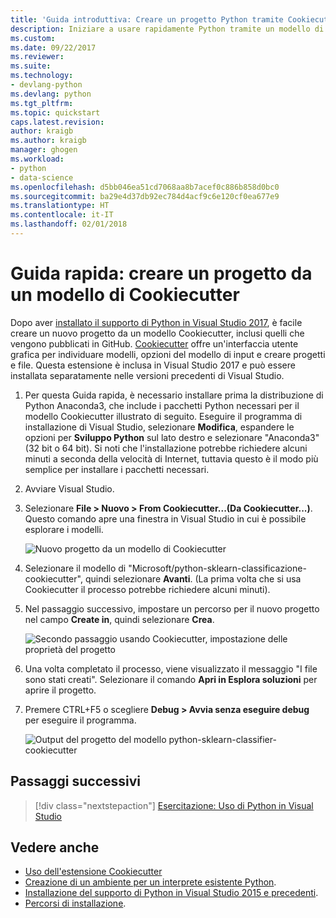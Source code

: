 ```yaml
---
title: 'Guida introduttiva: Creare un progetto Python tramite Cookiecutter in Visual Studio | Microsoft Docs'
description: Iniziare a usare rapidamente Python tramite un modello di Cookiecutter in Visual Studio.
ms.custom: 
ms.date: 09/22/2017
ms.reviewer: 
ms.suite: 
ms.technology:
- devlang-python
ms.devlang: python
ms.tgt_pltfrm: 
ms.topic: quickstart
caps.latest.revision: 
author: kraigb
ms.author: kraigb
manager: ghogen
ms.workload:
- python
- data-science
ms.openlocfilehash: d5bb046ea51cd7068aa8b7acef0c886b858d0bc0
ms.sourcegitcommit: ba29e4d37db92ec784d4acf9c6e120cf0ea677e9
ms.translationtype: HT
ms.contentlocale: it-IT
ms.lasthandoff: 02/01/2018
---
```

# <a name="quickstart-create-a-project-from-a-cookiecutter-template"></a>Guida rapida: creare un progetto da un modello di Cookiecutter

Dopo aver [installato il supporto di Python in Visual Studio 2017](installing-python-support-in-visual-studio.md), è facile creare un nuovo progetto da un modello Cookiecutter, inclusi quelli che vengono pubblicati in GitHub. [Cookiecutter](https://cookiecutter.readthedocs.io/en/latest/) offre un'interfaccia utente grafica per individuare modelli, opzioni del modello di input e creare progetti e file. Questa estensione è inclusa in Visual Studio 2017 e può essere installata separatamente nelle versioni precedenti di Visual Studio.

1. Per questa Guida rapida, è necessario installare prima la distribuzione di Python Anaconda3, che include i pacchetti Python necessari per il modello Cookiecutter illustrato di seguito. Eseguire il programma di installazione di Visual Studio, selezionare **Modifica**, espandere le opzioni per **Sviluppo Python** sul lato destro e selezionare "Anaconda3" (32 bit o 64 bit). Si noti che l'installazione potrebbe richiedere alcuni minuti a seconda della velocità di Internet, tuttavia questo è il modo più semplice per installare i pacchetti necessari.

1. Avviare Visual Studio.

1. Selezionare **File > Nuovo > From Cookiecutter...(Da Cookiecutter...)**. Questo comando apre una finestra in Visual Studio in cui è possibile esplorare i modelli. 

    ![Nuovo progetto da un modello di Cookiecutter](media/projects-from-cookiecutter1.png)

1. Selezionare il modello di "Microsoft/python-sklearn-classificazione-cookiecutter", quindi selezionare **Avanti**. (La prima volta che si usa Cookiecutter il processo potrebbe richiedere alcuni minuti).

1. Nel passaggio successivo, impostare un percorso per il nuovo progetto nel campo **Create in**, quindi selezionare **Crea**.

    ![Secondo passaggio usando Cookiecutter, impostazione delle proprietà del progetto](media/projects-from-cookiecutter2.png)

1. Una volta completato il processo, viene visualizzato il messaggio "I file sono stati creati". Selezionare il comando **Apri in Esplora soluzioni** per aprire il progetto.

1. Premere CTRL+F5 o scegliere **Debug > Avvia senza eseguire debug** per eseguire il programma. 

    ![Output del progetto del modello python-sklearn-classifier-cookiecutter](media/projects-from-cookiecutter4.png)

## <a name="next-steps"></a>Passaggi successivi

> [!div class="nextstepaction"]
> [Esercitazione: Uso di Python in Visual Studio](tutorial-working-with-python-in-visual-studio-step-01-create-project.md)

## <a name="see-also"></a>Vedere anche

- [Uso dell'estensione Cookiecutter](using-python-cookiecutter-templates.md)
- [Creazione di un ambiente per un interprete esistente Python](managing-python-environments-in-visual-studio.md#creating-an-environment-for-an-existing-interpreter).
- [Installazione del supporto di Python in Visual Studio 2015 e precedenti](installing-python-support-in-visual-studio.md).
- [Percorsi di installazione](installing-python-support-in-visual-studio.md#install-locations).
